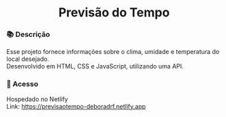 <h1 align="center"> Previsão do Tempo </h1>

### 📚 Descrição
Esse projeto fornece informações sobre o clima, umidade e temperatura do local desejado. <br>
Desenvolvido em HTML, CSS e JavaScript, utilizando uma API.

### 📁 Acesso
Hospedado no Netlify <br>
Link: https://previsaotempo-deboradrf.netlify.app
